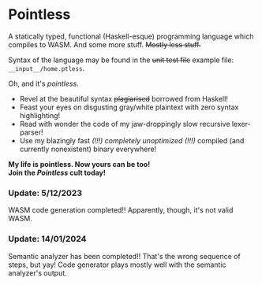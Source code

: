 # Pointless

A statically typed, functional (Haskell-esque) programming language which compiles to WASM.
And some more stuff.  ~~Mostly less stuff.~~

Syntax of the language may be found in the ~~unit test file~~ example file: `__input__/home.ptless`.

Oh, and it's _pointless_.

- Revel at the beautiful syntax ~~plagiarised~~ borrowed from Haskell!
- Feast your eyes on disgusting gray/white plaintext with zero syntax highlighting!
- Read with wonder the code of my jaw-droppingly slow recursive lexer-parser!
- Use my blazingly fast _(!!!) completely unoptimized (!!!)_ compiled (and currently nonexistent) binary everywhere!

**My life is pointless.  Now yours can be too!** <br/>
**Join the _Pointless_ cult today!**


### Update: 5/12/2023
WASM code generation completed!!  Apparently, though, it's not valid WASM.

### Update: 14/01/2024
Semantic analyzer has been completed!!  That's the wrong sequence of steps, but yay!
Code generator plays mostly well with the semantic analyzer's output.